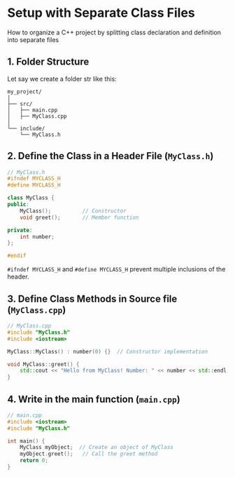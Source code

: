 # Setup with Separate Class Files

How to organize a C++ project by splitting class declaration and definition into separate files

## 1. Folder Structure

Let say we create a folder str like this:
```
my_project/
│
├── src/
│   ├── main.cpp
│   ├── MyClass.cpp
│
└── include/
    └── MyClass.h

```

## 2. Define the Class in a Header File (`MyClass.h`)

```cpp
// MyClass.h
#ifndef MYCLASS_H
#define MYCLASS_H

class MyClass {
public:
    MyClass();          // Constructor
    void greet();       // Member function

private:
    int number;
};

#endif
```

`#ifndef MYCLASS_H` and `#define MYCLASS_H` prevent multiple inclusions of the header.

## 3. Define Class Methods in Source file (`MyClass.cpp`)

```cpp
// MyClass.cpp
#include "MyClass.h"
#include <iostream>

MyClass::MyClass() : number(0) {}  // Constructor implementation

void MyClass::greet() {
    std::cout << "Hello from MyClass! Number: " << number << std::endl;
}
```

## 4. Write in the main function (`main.cpp`)

```cpp
// main.cpp
#include <iostream>
#include "MyClass.h"

int main() {
    MyClass myObject;  // Create an object of MyClass
    myObject.greet();   // Call the greet method
    return 0;
}

```